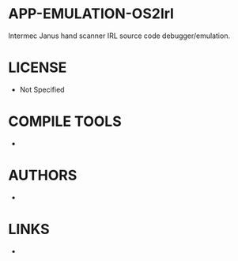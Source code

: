 APP-EMULATION-OS2Irl
====================

Intermec Janus hand scanner IRL source code debugger/emulation.

LICENSE
===============
* Not Specified

COMPILE TOOLS
===============
* 

AUTHORS
===============
* 

LINKS
===============
* 
